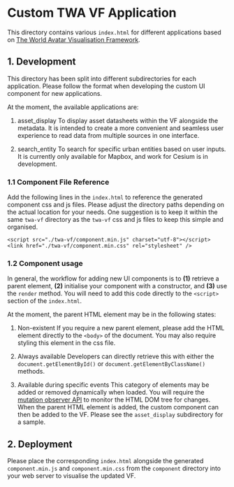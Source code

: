 # Custom TWA VF Application
This directory contains various `index.html` for different applications based on [The World Avatar Visualisation Framework](https://github.com/cambridge-cares/TheWorldAvatar/tree/main/web/twa-vis-framework).

## 1. Development
This directory has been split into different subdirectories for each application. Please follow the format when developing the custom UI component for new applications. 

At the moment, the available applications are:

1) asset_display
To display asset datasheets within the VF alongside the metadata. It is intended to create a more convenient and seamless user experience to read data from multiple sources in one interface.

2) search_entity
To search for specific urban entities based on user inputs. It is currently only available for Mapbox, and work for Cesium is in development.

### 1.1 Component File Reference
Add the following lines in the `index.html` to reference the generated component css and js files. Please adjust the directory paths depending on the actual location for your needs. One suggestion is to keep it within the same `twa-vf` directory as the `twa-vf` css and js files to keep this simple and organised.

```
<script src="./twa-vf/component.min.js" charset="utf-8"></script>
<link href="./twa-vf/component.min.css" rel="stylesheet" />
```

### 1.2 Component usage
In general, the workflow for adding new UI components is to **(1)** retrieve a parent element, **(2)** initialise your component with a constructor, and **(3)** use the `render` method. You will need to add this code directly to the `<script>` section of the `index.html`.

At the moment, the parent HTML element may be in the following states:
1) Non-existent
If you require a new parent element, please add the HTML element directly to the `<body>` of the document. You may also require styling this element in the css file.

2) Always available
Developers can directly retrieve this with either the `document.getElementById()` or `document.getElementByClassName()` methods.

3) Available during specific events
This category of elements may be added or removed dynamically when loaded. You will require the [mutation observer API](https://developer.mozilla.org/en-US/docs/Web/API/MutationObserver) to monitor the HTML DOM tree for changes. When the parent HTML element is added, the custom component can then be added to the VF. Please see the `asset_display` subdirectory for a sample.

## 2. Deployment
Please place the corresponding `index.html` alongside the generated `component.min.js` and `component.min.css` from the `component` directory into your web server to visualise the updated VF.